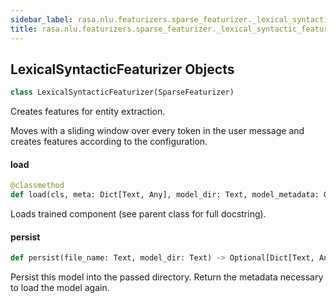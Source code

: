 ```yaml
---
sidebar_label: rasa.nlu.featurizers.sparse_featurizer._lexical_syntactic_featurizer
title: rasa.nlu.featurizers.sparse_featurizer._lexical_syntactic_featurizer
---
```

## LexicalSyntacticFeaturizer Objects

```python
class LexicalSyntacticFeaturizer(SparseFeaturizer)
```

Creates features for entity extraction.

Moves with a sliding window over every token in the user message and creates
features according to the configuration.

#### load

```python
@classmethod
def load(cls, meta: Dict[Text, Any], model_dir: Text, model_metadata: Optional[Metadata] = None, cached_component: Optional["LexicalSyntacticFeaturizer"] = None, **kwargs: Any, ,) -> "LexicalSyntacticFeaturizer"
```

Loads trained component (see parent class for full docstring).

#### persist

```python
def persist(file_name: Text, model_dir: Text) -> Optional[Dict[Text, Any]]
```

Persist this model into the passed directory.
Return the metadata necessary to load the model again.


